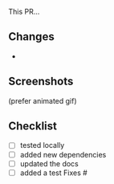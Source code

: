 This PR...
## Changes
-
## Screenshots
(prefer animated gif)
## Checklist
- [ ] tested locally
- [ ] added new dependencies
- [ ] updated the docs
- [ ] added a test
Fixes #
